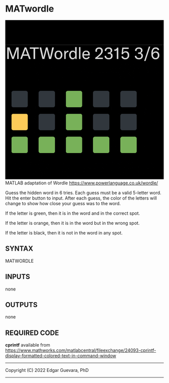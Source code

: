 # MATwordle
![MATwordle icon](https://github.com/guevaracodina/MATwordle/blob/main/MATwordle.png)
MATLAB adaptation of Wordle https://www.powerlanguage.co.uk/wordle/

Guess the hidden word in 6 tries. Each guess must be a valid 5-letter word. Hit the enter button to input. After each guess, the color of the letters will change to show how close your guess was to the word.

If the letter is green, then it is in the word and in the correct spot.

If the letter is orange, then it is in the word but in the wrong spot.

If the letter is black, then it is not in the word in any spot.

## SYNTAX

MATWORDLE


## INPUTS

none


## OUTPUTS

none

## REQUIRED CODE

**cprintf** available from https://www.mathworks.com/matlabcentral/fileexchange/24093-cprintf-display-formatted-colored-text-in-command-window

_______________________________________________________________________________

Copyright (C) 2022 Edgar Guevara, PhD

_______________________________________________________________________________

